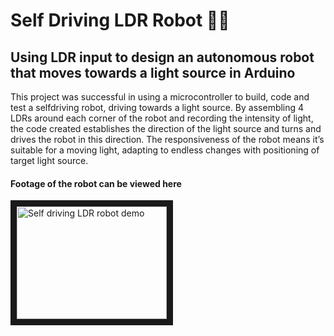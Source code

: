 # Self Driving LDR Robot :flashlight::car:
## Using LDR input to design an autonomous robot that moves towards a light source in Arduino

This project was successful in using a microcontroller to build, code and test a selfdriving robot, driving towards a light source. By assembling 4 LDRs around each corner of the robot and recording the intensity of light, the code created establishes the direction of the light source and turns and drives the robot in this direction. The responsiveness of the robot means it’s suitable for a moving light, adapting to endless changes with positioning of target light source. 

#### **Footage of the robot can be viewed here**
<a href="http://www.youtube.com/watch?feature=player_embedded&v=G4xyk2IXXOI
" target="_blank"><img src="http://img.youtube.com/vi/G4xyk2IXXOI/0.jpg"
alt="Self driving LDR robot demo" width="240" height="180" border="10" /></a>
